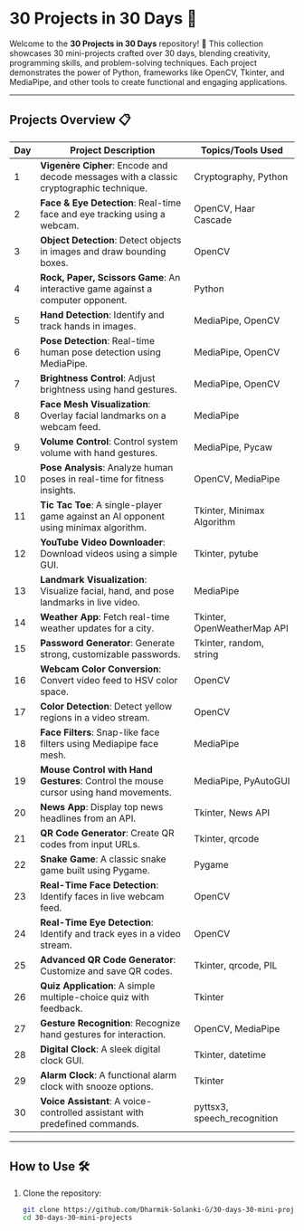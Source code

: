 # 30 Projects in 30 Days 🚀

Welcome to the **30 Projects in 30 Days** repository! 🎉 This collection showcases 30 mini-projects crafted over 30 days, blending creativity, programming skills, and problem-solving techniques. Each project demonstrates the power of Python, frameworks like OpenCV, Tkinter, and MediaPipe, and other tools to create functional and engaging applications.

---

## Projects Overview 📋

| Day  | Project Description                                                                                     | Topics/Tools Used                    |
|------|---------------------------------------------------------------------------------------------------------|--------------------------------------|
| 1    | **Vigenère Cipher**: Encode and decode messages with a classic cryptographic technique.                 | Cryptography, Python                |
| 2    | **Face & Eye Detection**: Real-time face and eye tracking using a webcam.                               | OpenCV, Haar Cascade                |
| 3    | **Object Detection**: Detect objects in images and draw bounding boxes.                                 | OpenCV                              |
| 4    | **Rock, Paper, Scissors Game**: An interactive game against a computer opponent.                        | Python                              |
| 5    | **Hand Detection**: Identify and track hands in images.                                                 | MediaPipe, OpenCV                   |
| 6    | **Pose Detection**: Real-time human pose detection using MediaPipe.                                     | MediaPipe, OpenCV                   |
| 7    | **Brightness Control**: Adjust brightness using hand gestures.                                          | MediaPipe, OpenCV                   |
| 8    | **Face Mesh Visualization**: Overlay facial landmarks on a webcam feed.                                 | MediaPipe                           |
| 9    | **Volume Control**: Control system volume with hand gestures.                                           | MediaPipe, Pycaw                    |
| 10   | **Pose Analysis**: Analyze human poses in real-time for fitness insights.                               | OpenCV, MediaPipe                   |
| 11   | **Tic Tac Toe**: A single-player game against an AI opponent using minimax algorithm.                   | Tkinter, Minimax Algorithm          |
| 12   | **YouTube Video Downloader**: Download videos using a simple GUI.                                       | Tkinter, pytube                     |
| 13   | **Landmark Visualization**: Visualize facial, hand, and pose landmarks in live video.                   | MediaPipe                           |
| 14   | **Weather App**: Fetch real-time weather updates for a city.                                            | Tkinter, OpenWeatherMap API         |
| 15   | **Password Generator**: Generate strong, customizable passwords.                                        | Tkinter, random, string             |
| 16   | **Webcam Color Conversion**: Convert video feed to HSV color space.                                     | OpenCV                              |
| 17   | **Color Detection**: Detect yellow regions in a video stream.                                           | OpenCV                              |
| 18   | **Face Filters**: Snap-like face filters using Mediapipe face mesh.                                     | MediaPipe                           |
| 19   | **Mouse Control with Hand Gestures**: Control the mouse cursor using hand movements.                    | MediaPipe, PyAutoGUI                |
| 20   | **News App**: Display top news headlines from an API.                                                   | Tkinter, News API                   |
| 21   | **QR Code Generator**: Create QR codes from input URLs.                                                 | Tkinter, qrcode                     |
| 22   | **Snake Game**: A classic snake game built using Pygame.                                                | Pygame                              |
| 23   | **Real-Time Face Detection**: Identify faces in live webcam feed.                                       | OpenCV                              |
| 24   | **Real-Time Eye Detection**: Identify and track eyes in a video stream.                                 | OpenCV                              |
| 25   | **Advanced QR Code Generator**: Customize and save QR codes.                                            | Tkinter, qrcode, PIL                |
| 26   | **Quiz Application**: A simple multiple-choice quiz with feedback.                                      | Tkinter                             |
| 27   | **Gesture Recognition**: Recognize hand gestures for interaction.                                       | OpenCV, MediaPipe                   |
| 28   | **Digital Clock**: A sleek digital clock GUI.                                                           | Tkinter, datetime                   |
| 29   | **Alarm Clock**: A functional alarm clock with snooze options.                                          | Tkinter                             |
| 30   | **Voice Assistant**: A voice-controlled assistant with predefined commands.                             | pyttsx3, speech_recognition         |

---

## How to Use 🛠️

1. Clone the repository:
   ```bash
   git clone https://github.com/Dharmik-Solanki-G/30-days-30-mini-projects.git
   cd 30-days-30-mini-projects
